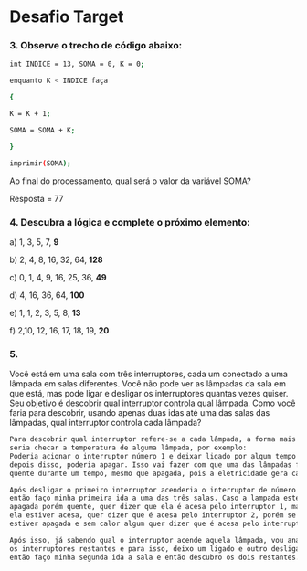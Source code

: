 # Desafio Target 
### 3. Observe o trecho de código abaixo:
```bash
int INDICE = 13, SOMA = 0, K = 0;

enquanto K < INDICE faça

{

K = K + 1;

SOMA = SOMA + K;

}

imprimir(SOMA);
```
Ao final do processamento, qual será o valor da variável SOMA?

Resposta = 77

### 4. Descubra a lógica e complete o próximo elemento:
a) 1, 3, 5, 7, **9**

b) 2, 4, 8, 16, 32, 64, **128**

c) 0, 1, 4, 9, 16, 25, 36, **49**

d) 4, 16, 36, 64, **100**

e) 1, 1, 2, 3, 5, 8, **13**

f) 2,10, 12, 16, 17, 18, 19, **20**

### 5. 
Você está em uma sala com três interruptores, cada um conectado a uma lâmpada em salas 
diferentes. Você não pode ver as lâmpadas da sala em que está, mas pode ligar e desligar os 
interruptores quantas vezes quiser. Seu objetivo é descobrir qual interruptor controla qual 
lâmpada. Como você faria para descobrir, usando apenas duas idas até uma das salas das lâmpadas,
qual interruptor controla cada lâmpada? 

```bash
Para descobrir qual interruptor refere-se a cada lâmpada, a forma mais fácil
seria checar a temperatura de alguma lâmpada, por exemplo:
Poderia acionar o interruptor número 1 e deixar ligado por algum tempo e
depois disso, poderia apagar. Isso vai fazer com que uma das lâmpadas fique
quente durante um tempo, mesmo que apagada, pois a eletricidade gera calor.

Após desligar o primeiro interruptor acenderia o interruptor de número 2 e
então faço minha primeira ida a uma das três salas. Caso a lampada esteja
apagada porém quente, quer dizer que ela é acesa pelo interruptor 1, mas se
ela estiver acesa, quer dizer que é acesa pelo interruptor 2, porém se ela
estiver apagada e sem calor algum quer dizer que é acesa pelo interruptor 3.

Após isso, já sabendo qual o interruptor acende aquela lâmpada, vou analisar
os interruptores restantes e para isso, deixo um ligado e outro desligado e
então faço minha segunda ida a sala e então descubro os dois restantes.
```




